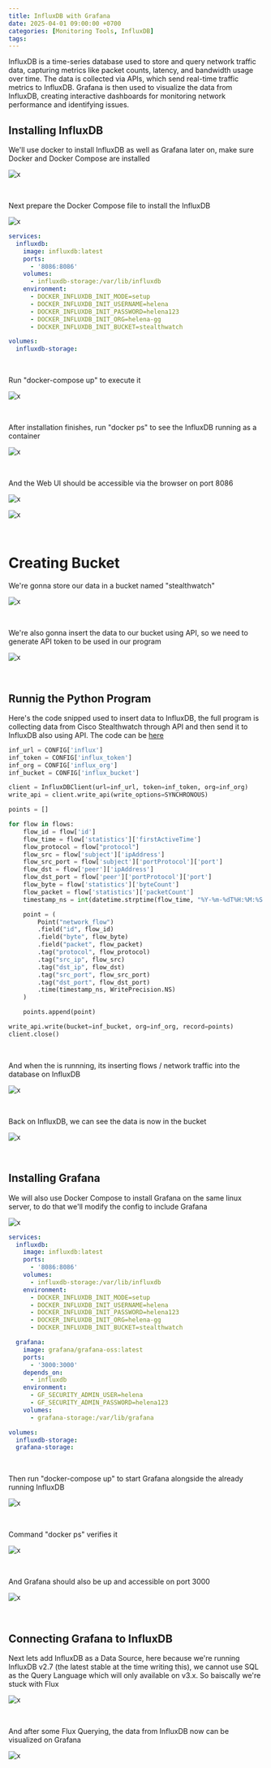 ```yaml
---
title: InfluxDB with Grafana
date: 2025-04-01 09:00:00 +0700
categories: [Monitoring Tools, InfluxDB]
tags:
---
```


InfluxDB is a time-series database used to store and query network traffic data, capturing metrics like packet counts, latency, and bandwidth usage over time. The data is collected via APIs, which send real-time traffic metrics to InfluxDB. Grafana is then used to visualize the data from InfluxDB, creating interactive dashboards for monitoring network performance and identifying issues.

## Installing InfluxDB

We'll use docker to install InfluxDB as well as Grafana later on, make sure Docker and Docker Compose are installed

![x](/static/2025-04-01-influxdb/01.png)

<br>

Next prepare the Docker Compose file to install the InfluxDB

![x](/static/2025-04-01-influxdb/02.png)

```yaml
services:
  influxdb:
    image: influxdb:latest
    ports:
      - '8086:8086'
    volumes:
      - influxdb-storage:/var/lib/influxdb
    environment:
      - DOCKER_INFLUXDB_INIT_MODE=setup
      - DOCKER_INFLUXDB_INIT_USERNAME=helena
      - DOCKER_INFLUXDB_INIT_PASSWORD=helena123
      - DOCKER_INFLUXDB_INIT_ORG=helena-gg
      - DOCKER_INFLUXDB_INIT_BUCKET=stealthwatch

volumes:
  influxdb-storage:
```

<br>

Run "docker-compose up" to execute it

![x](/static/2025-04-01-influxdb/03.png)

<br>

After installation finishes, run "docker ps" to see the InfluxDB running as a container

![x](/static/2025-04-01-influxdb/04.png)

<br>

And the Web UI should be accessible via the browser on port 8086

![x](/static/2025-04-01-influxdb/05.png)

![x](/static/2025-04-01-influxdb/06.png)

<br>

# Creating Bucket

We're gonna store our data in a bucket named "stealthwatch"

![x](/static/2025-04-01-influxdb/07.png)

<br>

We're also gonna insert the data to our bucket using API, so we need to generate API token to be used in our program

![x](/static/2025-04-01-influxdb/08.png)

<br>

## Runnig the Python Program

Here's the code snipped used to insert data to InfluxDB, the full program is collecting data from Cisco Stealthwatch through API and then send it to InfluxDB also using API. The code can be [here](https://github.com/helenaferdy/Stealthwatch)

```python
inf_url = CONFIG['influx']
inf_token = CONFIG['influx_token']
inf_org = CONFIG['influx_org']
inf_bucket = CONFIG['influx_bucket']

client = InfluxDBClient(url=inf_url, token=inf_token, org=inf_org)
write_api = client.write_api(write_options=SYNCHRONOUS)

points = []

for flow in flows:
    flow_id = flow['id']
    flow_time = flow['statistics']['firstActiveTime']
    flow_protocol = flow["protocol"]
    flow_src = flow['subject']['ipAddress']
    flow_src_port = flow['subject']['portProtocol']['port']
    flow_dst = flow['peer']['ipAddress']
    flow_dst_port = flow['peer']['portProtocol']['port']
    flow_byte = flow['statistics']['byteCount']
    flow_packet = flow['statistics']['packetCount']
    timestamp_ns = int(datetime.strptime(flow_time, "%Y-%m-%dT%H:%M:%S.%f%z").timestamp() * 1e9)

    point = (
        Point("network_flow")
        .field("id", flow_id)
        .field("byte", flow_byte)
        .field("packet", flow_packet)
        .tag("protocol", flow_protocol)
        .tag("src_ip", flow_src)
        .tag("dst_ip", flow_dst)
        .tag("src_port", flow_src_port)
        .tag("dst_port", flow_dst_port)
        .time(timestamp_ns, WritePrecision.NS)
    )

    points.append(point)

write_api.write(bucket=inf_bucket, org=inf_org, record=points)
client.close()
```

<br>

And when the is runnning, its inserting flows / network traffic into the database on InfluxDB

![x](/static/2025-04-01-influxdb/09.png)

<br>

Back on InfluxDB, we can see the data is now in the bucket

![x](/static/2025-04-01-influxdb/10.png)

<br>

## Installing Grafana

We will also use Docker Compose to install Grafana on the same linux server, to do that we'll modify the config to include Grafana

![x](/static/2025-04-01-influxdb/11.png)

```yaml
services:
  influxdb:
    image: influxdb:latest
    ports:
      - '8086:8086'
    volumes:
      - influxdb-storage:/var/lib/influxdb
    environment:
      - DOCKER_INFLUXDB_INIT_MODE=setup
      - DOCKER_INFLUXDB_INIT_USERNAME=helena
      - DOCKER_INFLUXDB_INIT_PASSWORD=helena123
      - DOCKER_INFLUXDB_INIT_ORG=helena-gg
      - DOCKER_INFLUXDB_INIT_BUCKET=stealthwatch

  grafana:
    image: grafana/grafana-oss:latest
    ports:
      - '3000:3000'
    depends_on:
      - influxdb
    environment:
      - GF_SECURITY_ADMIN_USER=helena
      - GF_SECURITY_ADMIN_PASSWORD=helena123
    volumes:
      - grafana-storage:/var/lib/grafana

volumes:
  influxdb-storage:
  grafana-storage:
```

<br>

Then run "docker-compose up" to start Grafana alongside the already running InfluxDB

![x](/static/2025-04-01-influxdb/12.png)

<br>

Command "docker ps" verifies it

![x](/static/2025-04-01-influxdb/13.png)

<br>

And Grafana should also be up and accessible on port 3000

![x](/static/2025-04-01-influxdb/14.png)

<br>

## Connecting Grafana to InfluxDB

Next lets add InfluxDB as a Data Source, here because we're running InfluxDB v2.7 (the latest stable at the time writing this), we cannot use SQL as the Query Language which will only available on v3.x. So baiscally we're stuck with Flux

![x](/static/2025-04-01-influxdb/15.png)

<br>

And after some Flux Querying, the data from InfluxDB now can be visualized on Grafana

![x](/static/2025-04-01-influxdb/16.png)

<br>